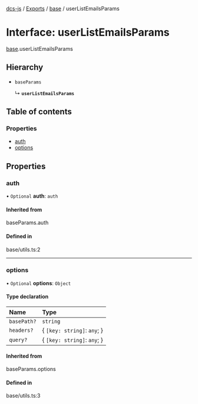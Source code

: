 [dcs-js](../README.md) / [Exports](../modules.md) / [base](../modules/base.md) / userListEmailsParams

# Interface: userListEmailsParams

[base](../modules/base.md).userListEmailsParams

## Hierarchy

- `baseParams`

  ↳ **`userListEmailsParams`**

## Table of contents

### Properties

- [auth](base.userListEmailsParams.md#auth)
- [options](base.userListEmailsParams.md#options)

## Properties

### <a id="auth" name="auth"></a> auth

• `Optional` **auth**: `auth`

#### Inherited from

baseParams.auth

#### Defined in

base/utils.ts:2

___

### <a id="options" name="options"></a> options

• `Optional` **options**: `Object`

#### Type declaration

| Name | Type |
| :------ | :------ |
| `basePath?` | `string` |
| `headers?` | { `[key: string]`: `any`;  } |
| `query?` | { `[key: string]`: `any`;  } |

#### Inherited from

baseParams.options

#### Defined in

base/utils.ts:3
